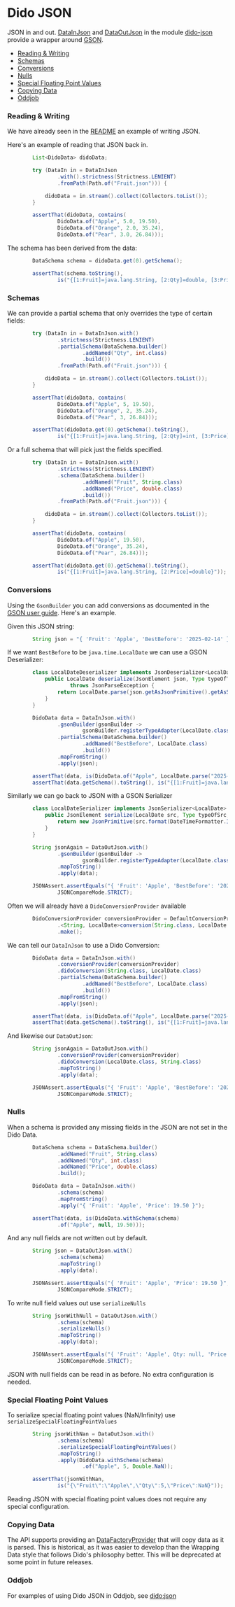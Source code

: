 Dido JSON
=========

JSON in and out. [DataInJson](http://rgordon.co.uk/projects/dido/current/api/dido/json/DataInJson.html)
and [DataOutJson](http://rgordon.co.uk/projects/dido/current/api/dido/json/DataOutJson.html)
in the module [dido-json](../dido-json) provide a wrapper around [GSON](https://github.com/google/gson).

- [Reading & Writing](#reading--writing)
- [Schemas](#schemas)
- [Conversions](#conversions)
- [Nulls](#nulls)
- [Special Floating Point Values](#special-floating-point-values)
- [Copying Data](#copying-data)
- [Oddjob](#oddjob)

### Reading & Writing

We have already seen in the [README](../README.md) an example of writing JSON.

Here's an example of reading that JSON back in.
```java
        List<DidoData> didoData;

        try (DataIn in = DataInJson
                .with().strictness(Strictness.LENIENT)
                .fromPath(Path.of("Fruit.json"))) {

            didoData = in.stream().collect(Collectors.toList());
        }

        assertThat(didoData, contains(
                DidoData.of("Apple", 5.0, 19.50),
                DidoData.of("Orange", 2.0, 35.24),
                DidoData.of("Pear", 3.0, 26.84)));
```

The schema has been derived from the data:
```java
        DataSchema schema = didoData.get(0).getSchema();

        assertThat(schema.toString(),
                is("{[1:Fruit]=java.lang.String, [2:Qty]=double, [3:Price]=double}"));
```


### Schemas

We can provide a partial schema that only overrides the type of certain
fields:
```java
        try (DataIn in = DataInJson.with()
                .strictness(Strictness.LENIENT)
                .partialSchema(DataSchema.builder()
                        .addNamed("Qty", int.class)
                        .build())
                .fromPath(Path.of("Fruit.json"))) {

            didoData = in.stream().collect(Collectors.toList());
        }

        assertThat(didoData, contains(
                DidoData.of("Apple", 5, 19.50),
                DidoData.of("Orange", 2, 35.24),
                DidoData.of("Pear", 3, 26.84)));

        assertThat(didoData.get(0).getSchema().toString(),
                is("{[1:Fruit]=java.lang.String, [2:Qty]=int, [3:Price]=double}"));
```

Or a full schema that will pick just the fields specified.
```java
        try (DataIn in = DataInJson.with()
                .strictness(Strictness.LENIENT)
                .schema(DataSchema.builder()
                        .addNamed("Fruit", String.class)
                        .addNamed("Price", double.class)
                        .build())
                .fromPath(Path.of("Fruit.json"))) {

            didoData = in.stream().collect(Collectors.toList());
        }

        assertThat(didoData, contains(
                DidoData.of("Apple", 19.50),
                DidoData.of("Orange", 35.24),
                DidoData.of("Pear", 26.84)));

        assertThat(didoData.get(0).getSchema().toString(),
                is("{[1:Fruit]=java.lang.String, [2:Price]=double}"));
```


### Conversions
Using the `GsonBuilder` you can add conversions as documented in the 
[GSON user guide](https://google.github.io/gson/UserGuide.html). Here's an example.

Given this JSON string:
```java
        String json = "{ 'Fruit': 'Apple', 'BestBefore': '2025-02-14' }";
```

If we want `BestBefore` to be `java.time.LocalDate` we can use a GSON Deserializer:
```java
        class LocalDateDeserializer implements JsonDeserializer<LocalDate> {
            public LocalDate deserialize(JsonElement json, Type typeOfT, JsonDeserializationContext context)
                    throws JsonParseException {
                return LocalDate.parse(json.getAsJsonPrimitive().getAsString());
            }
        }

        DidoData data = DataInJson.with()
                .gsonBuilder(gsonBuilder ->
                        gsonBuilder.registerTypeAdapter(LocalDate.class, new LocalDateDeserializer()))
                .partialSchema(DataSchema.builder()
                        .addNamed("BestBefore", LocalDate.class)
                        .build())
                .mapFromString()
                .apply(json);

        assertThat(data, is(DidoData.of("Apple", LocalDate.parse("2025-02-14"))));
        assertThat(data.getSchema().toString(), is("{[1:Fruit]=java.lang.String, [2:BestBefore]=java.time.LocalDate}"));
```

Similarly we can go back to JSON with a GSON Serializer
```java
        class LocalDateSerializer implements JsonSerializer<LocalDate> {
            public JsonElement serialize(LocalDate src, Type typeOfSrc, JsonSerializationContext context) {
                return new JsonPrimitive(src.format(DateTimeFormatter.ISO_DATE));
            }
        }

        String jsonAgain = DataOutJson.with()
                .gsonBuilder(gsonBuilder ->
                        gsonBuilder.registerTypeAdapter(LocalDate.class, new LocalDateSerializer()))
                .mapToString()
                .apply(data);

        JSONAssert.assertEquals("{ 'Fruit': 'Apple', 'BestBefore': '2025-02-14' }", jsonAgain,
                JSONCompareMode.STRICT);
```

Often we will already have a `DidoConversionProvider` available
```java
        DidoConversionProvider conversionProvider = DefaultConversionProvider.with()
                .<String, LocalDate>conversion(String.class, LocalDate.class, LocalDate::parse)
                .make();
```

We can tell our `DataInJson` to use a Dido Conversion:
```java
        DidoData data = DataInJson.with()
                .conversionProvider(conversionProvider)
                .didoConversion(String.class, LocalDate.class)
                .partialSchema(DataSchema.builder()
                        .addNamed("BestBefore", LocalDate.class)
                        .build())
                .mapFromString()
                .apply(json);

        assertThat(data, is(DidoData.of("Apple", LocalDate.parse("2025-02-14"))));
        assertThat(data.getSchema().toString(), is("{[1:Fruit]=java.lang.String, [2:BestBefore]=java.time.LocalDate}"));
```

And likewise our `DataOutJson`:
```java
        String jsonAgain = DataOutJson.with()
                .conversionProvider(conversionProvider)
                .didoConversion(LocalDate.class, String.class)
                .mapToString()
                .apply(data);

        JSONAssert.assertEquals("{ 'Fruit': 'Apple', 'BestBefore': '2025-02-14' }", jsonAgain,
                JSONCompareMode.STRICT);
```


### Nulls

When a schema is provided any missing fields in the JSON are not set in the 
Dido Data. 
```java
        DataSchema schema = DataSchema.builder()
                .addNamed("Fruit", String.class)
                .addNamed("Qty", int.class)
                .addNamed("Price", double.class)
                .build();

        DidoData data = DataInJson.with()
                .schema(schema)
                .mapFromString()
                .apply("{ 'Fruit': 'Apple', 'Price': 19.50 }");

        assertThat(data, is(DidoData.withSchema(schema)
                .of("Apple", null, 19.50)));
```

And any null fields are not written out by default.
```java
        String json = DataOutJson.with()
                .schema(schema)
                .mapToString()
                .apply(data);

        JSONAssert.assertEquals("{ 'Fruit': 'Apple', 'Price': 19.50 }", json,
                JSONCompareMode.STRICT);
```

To write null field values out use `serializeNulls`
```java
        String jsonWithNull = DataOutJson.with()
                .schema(schema)
                .serializeNulls()
                .mapToString()
                .apply(data);

        JSONAssert.assertEquals("{ 'Fruit': 'Apple', Qty: null, 'Price': 19.50 }", jsonWithNull,
                JSONCompareMode.STRICT);
```

JSON with null fields can be read in as before. No extra configuration is needed.

### Special Floating Point Values

To serialize special floating point values (NaN/Infinity) use `serializeSpecialFloatingPointValues`
```java
        String jsonWithNan = DataOutJson.with()
                .schema(schema)
                .serializeSpecialFloatingPointValues()
                .mapToString()
                .apply(DidoData.withSchema(schema)
                        .of("Apple", 5, Double.NaN));

        assertThat(jsonWithNan,
                is("{\"Fruit\":\"Apple\",\"Qty\":5,\"Price\":NaN}"));
```

Reading JSON with special floating point values does not require any special configuration.

### Copying Data

The API supports providing an [DataFactoryProvider](http://rgordon.co.uk/projects/dido/current/api/dido/data/DataFactoryProvider.html)
that will copy data as it is parsed. This is historical, as it was easier to develop 
than the Wrapping Data style that follows Dido's philosophy better.
This will be deprecated at some point in future releases.

### Oddjob

For examples of using Dido JSON in Oddjob, see [dido:json](reference/dido/json/JsonDido.md)
